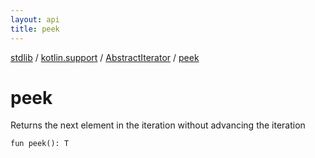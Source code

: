 ```yaml
---
layout: api
title: peek
---
```

[stdlib](../../index.html) / [kotlin.support](../index.html) / [AbstractIterator](index.html) / [peek](peek.html)

# peek
Returns the next element in the iteration without advancing the iteration
```
fun peek(): T
```
